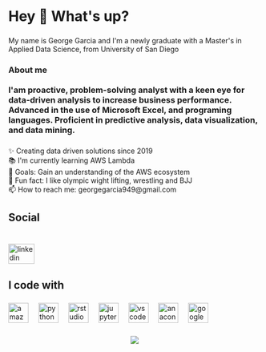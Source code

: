 <h1 align="left">Hey 👋 What's up?</h1>

###

<p align="left">My name is George Garcia and I'm a newly graduate with a Master's in Applied Data Science, from University of San Diego</p>

###

<h3 align="left">About me<br><br>I'am proactive, problem-solving analyst with a keen eye for data-driven analysis to increase business performance. Advanced in the use of Microsoft Excel, and programing languages. Proficient in predictive analysis, data visualization, and data mining.</h3>

###

<p align="left">✨ Creating data driven solutions since 2019<br>📚 I'm currently learning AWS Lambda<br>🎯 Goals: Gain an understanding of the AWS ecosystem <br>🎲 Fun fact: I like olympic wight lifting, wrestling and BJJ <br>📫 How to reach me: georgegarcia949@gmail.com</p>

###

<h2 align="left">Social</h2>

###

<br clear="both">

<div align="left">
  <a href="https://www.linkedin.com/in/george-garcia-39b84a132/" target="_blank">
    <img src="https://raw.githubusercontent.com/maurodesouza/profile-readme-generator/master/src/assets/icons/social/linkedin/default.svg" width="52" height="40" alt="linkedin logo"  />
  </a>
</div>

###

<h2 align="left">I code with</h2>

###

<div align="left">
  <img src="https://cdn.jsdelivr.net/gh/devicons/devicon/icons/amazonwebservices/amazonwebservices-plain-wordmark.svg" height="40" alt="amazonwebservices logo"  />
  <img width="12" />
  <img src="https://cdn.jsdelivr.net/gh/devicons/devicon/icons/python/python-original-wordmark.svg" height="40" alt="python logo"  />
  <img width="12" />
  <img src="https://cdn.jsdelivr.net/gh/devicons/devicon/icons/rstudio/rstudio-original.svg" height="40" alt="rstudio logo"  />
  <img width="12" />
  <img src="https://cdn.jsdelivr.net/gh/devicons/devicon/icons/jupyter/jupyter-original-wordmark.svg" height="40" alt="jupyter logo"  />
  <img width="12" />
  <img src="https://cdn.jsdelivr.net/gh/devicons/devicon/icons/vscode/vscode-original-wordmark.svg" height="40" alt="vscode logo"  />
  <img width="12" />
  <img src="https://cdn.jsdelivr.net/gh/devicons/devicon/icons/anaconda/anaconda-original-wordmark.svg" height="40" alt="anaconda logo"  />
  <img width="12" />
  <img src="https://cdn.jsdelivr.net/gh/devicons/devicon/icons/googlecloud/googlecloud-original.svg" height="40" alt="googlecloud logo"  />
</div>

###

<div align="center">
  <img src="https://profile-counter.glitch.me/ggarcia949/count.svg?"  />
</div>

###
